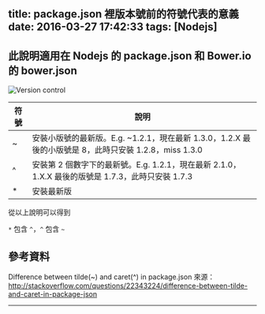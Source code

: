 title: package.json 裡版本號前的符號代表的意義
date: 2016-03-27 17:42:33
tags: [Nodejs]
---

## 此說明適用在 Nodejs 的 package.json 和 Bower.io 的 bower.json

![Version control](https://blog.ivanwei.co/images/nodejs/version-control.png)

<!--more-->

| 符號 | 說明 |
|---|---|
| ~ | 安裝小版號的最新版。E.g. ~1.2.1，現在最新 1.3.0，1.2.X 最後的小版號是 8，此時只安裝 1.2.8，miss 1.3.0 |
| ^ | 安裝第 2 個數字下的最新號。E.g. 1.2.1，現在最新 2.1.0，1.X.X 最後的版號是 1.7.3，此時只安裝 1.7.3 |
| \* | 安裝最新版 |

從以上說明可以得到

`*` 包含 `^`，`^` 包含 `~`


## 參考資料

Difference between tilde(~) and caret(^) in package.json
來源：http://stackoverflow.com/questions/22343224/difference-between-tilde-and-caret-in-package-json

---
